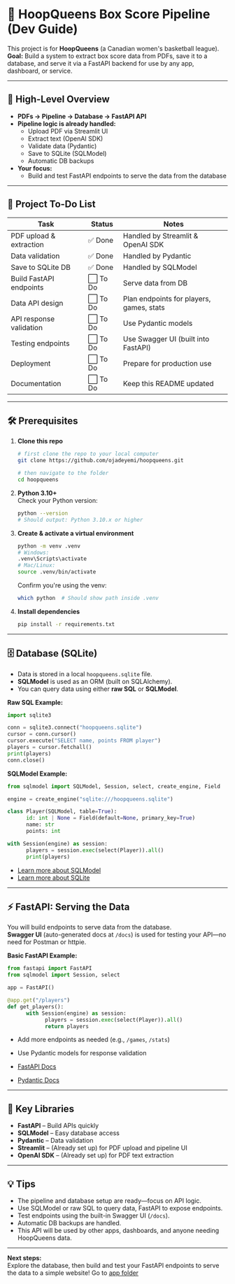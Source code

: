 # 🏀 HoopQueens Box Score Pipeline (Dev Guide)

This project is for **HoopQueens** (a Canadian women's basketball league).  
**Goal:** Build a system to extract box score data from PDFs, save it to a database, and serve it via a FastAPI backend for use by any app, dashboard, or service.

---

## 🚀 High-Level Overview

- **PDFs → Pipeline → Database → FastAPI API**
- **Pipeline logic is already handled:**
  - Upload PDF via Streamlit UI
  - Extract text (OpenAI SDK)
  - Validate data (Pydantic)
  - Save to SQLite (SQLModel)
  - Automatic DB backups
- **Your focus:**
  - Build and test FastAPI endpoints to serve the data from the database

---

## 📝 Project To-Do List

| Task                    | Status   | Notes                                    |
| ----------------------- | -------- | ---------------------------------------- |
| PDF upload & extraction | ✅ Done  | Handled by Streamlit & OpenAI SDK        |
| Data validation         | ✅ Done  | Handled by Pydantic                      |
| Save to SQLite DB       | ✅ Done  | Handled by SQLModel                      |
| Build FastAPI endpoints | ⬜ To Do | Serve data from DB                       |
| Data API design         | ⬜ To Do | Plan endpoints for players, games, stats |
| API response validation | ⬜ To Do | Use Pydantic models                      |
| Testing endpoints       | ⬜ To Do | Use Swagger UI (built into FastAPI)      |
| Deployment              | ⬜ To Do | Prepare for production use               |
| Documentation           | ⬜ To Do | Keep this README updated                 |

---

## 🛠️ Prerequisites

1. **Clone this repo**

   ```bash
   # first clone the repo to your local computer
   git clone https://github.com/ojadeyemi/hoopqueens.git

   # then navigate to the folder
   cd hoopqueens
   ```

2. **Python 3.10+**  
   Check your Python version:

   ```bash
   python --version
   # Should output: Python 3.10.x or higher
   ```

3. **Create & activate a virtual environment**

   ```bash
   python -m venv .venv
   # Windows:
   .venv\Scripts\activate
   # Mac/Linux:
   source .venv/bin/activate
   ```

   Confirm you're using the venv:

   ```bash
   which python  # Should show path inside .venv
   ```

4. **Install dependencies**
   ```bash
   pip install -r requirements.txt
   ```

---

## 🗄️ Database (SQLite)

- Data is stored in a local `hoopqueens.sqlite` file.
- **SQLModel** is used as an ORM (built on SQLAlchemy).
- You can query data using either **raw SQL** or **SQLModel**.

**Raw SQL Example:**

```python
import sqlite3

conn = sqlite3.connect("hoopqueens.sqlite")
cursor = conn.cursor()
cursor.execute("SELECT name, points FROM player")
players = cursor.fetchall()
print(players)
conn.close()
```

**SQLModel Example:**

```python
from sqlmodel import SQLModel, Session, select, create_engine, Field

engine = create_engine("sqlite:///hoopqueens.sqlite")

class Player(SQLModel, table=True):
      id: int | None = Field(default=None, primary_key=True)
      name: str
      points: int

with Session(engine) as session:
      players = session.exec(select(Player)).all()
      print(players)
```

- [Learn more about SQLModel](https://sqlmodel.tiangolo.com)
- [Learn more about SQLite](https://www.sqlite.org/index.html)

---

## ⚡ FastAPI: Serving the Data

You will build endpoints to serve data from the database.  
**Swagger UI** (auto-generated docs at `/docs`) is used for testing your API—no need for Postman or httpie.

**Basic FastAPI Example:**

```python
from fastapi import FastAPI
from sqlmodel import Session, select

app = FastAPI()

@app.get("/players")
def get_players():
      with Session(engine) as session:
            players = session.exec(select(Player)).all()
            return players
```

- Add more endpoints as needed (e.g., `/games`, `/stats`)
- Use Pydantic models for response validation

- [FastAPI Docs](https://fastapi.tiangolo.com/learn/)
- [Pydantic Docs](https://docs.pydantic.dev/)

---

## 🧩 Key Libraries

- **FastAPI** – Build APIs quickly
- **SQLModel** – Easy database access
- **Pydantic** – Data validation
- **Streamlit** – (Already set up) for PDF upload and pipeline UI
- **OpenAI SDK** – (Already set up) for PDF text extraction

---

## 💡 Tips

- The pipeline and database setup are ready—focus on API logic.
- Use SQLModel or raw SQL to query data, FastAPI to expose endpoints.
- Test endpoints using the built-in Swagger UI (`/docs`).
- Automatic DB backups are handled.
- This API will be used by other apps, dashboards, and anyone needing HoopQueens data.

---

**Next steps:**  
Explore the database, then build and test your FastAPI endpoints to serve the data to a simple website!
Go to [app folder](app/README.md)
